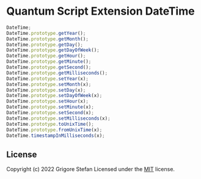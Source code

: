 # Quantum Script Extension DateTime

```javascript
DateTime;
DateTime.prototype.getYear();
DateTime.prototype.getMonth();
DateTime.prototype.getDay();
DateTime.prototype.getDayOfWeek();
DateTime.prototype.getHour();
DateTime.prototype.getMinute();
DateTime.prototype.getSecond();
DateTime.prototype.getMilliseconds();
DateTime.prototype.setYear(x);
DateTime.prototype.setMonth(x);
DateTime.prototype.setDay(x);
DateTime.prototype.setDayOfWeek(x);
DateTime.prototype.setHour(x);
DateTime.prototype.setMinute(x);
DateTime.prototype.setSecond(x);
DateTime.prototype.setMilliseconds(x);
DateTime.prototype.toUnixTime();
DateTime.prototype.fromUnixTime(x);
DateTime.timestampInMilliseconds(x);
```

## License

Copyright (c) 2022 Grigore Stefan
Licensed under the [MIT](LICENSE) license.
